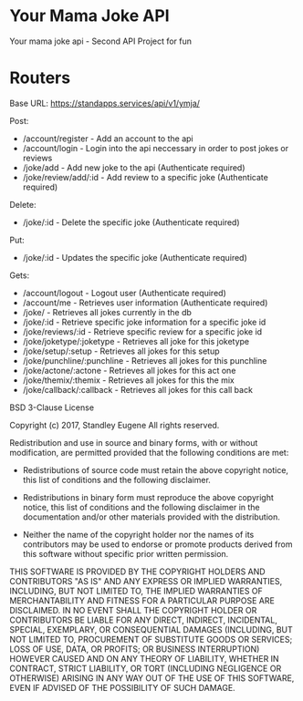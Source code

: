 # Your Mama Joke API 
Your mama joke api - Second API Project for fun

# Routers
Base URL: https://standapps.services/api/v1/ymja/ 

Post:
 - /account/register - Add an account to the api
 - /account/login - Login into the api neccessary in order to post jokes or reviews
 - /joke/add - Add new joke to the api (Authenticate required)
 - /joke/review/add/:id - Add review to a specific joke (Authenticate required)
 
Delete:
 - /joke/:id - Delete the specific joke (Authenticate required)

Put:
 - /joke/:id - Updates the specific joke (Authenticate required)
 
Gets:
 - /account/logout - Logout user (Authenticate required)
 - /account/me - Retrieves user information (Authenticate required)
 - /joke/ - Retrieves all jokes currently in the db
 - /joke/:id - Retrieve specific joke information for a specific joke id
 - /joke/reviews/:id - Retrieve specific review for a specific joke id
 - /joke/joketype/:joketype - Retrieves all joke for this joketype
 - /joke/setup/:setup - Retrieves all jokes for this setup
 - /joke/punchline/:punchline - Retrieves all jokes for this punchline
 - /joke/actone/:actone - Retrieves all jokes for this act one
 - /joke/themix/:themix - Retrieves all jokes for this the mix
 - /joke/callback/:callback - Retrieves all jokes for this call back

BSD 3-Clause License

Copyright (c) 2017, Standley Eugene
All rights reserved.

Redistribution and use in source and binary forms, with or without
modification, are permitted provided that the following conditions are met:

* Redistributions of source code must retain the above copyright notice, this
  list of conditions and the following disclaimer.

* Redistributions in binary form must reproduce the above copyright notice,
  this list of conditions and the following disclaimer in the documentation
  and/or other materials provided with the distribution.

* Neither the name of the copyright holder nor the names of its
  contributors may be used to endorse or promote products derived from
  this software without specific prior written permission.

THIS SOFTWARE IS PROVIDED BY THE COPYRIGHT HOLDERS AND CONTRIBUTORS "AS IS"
AND ANY EXPRESS OR IMPLIED WARRANTIES, INCLUDING, BUT NOT LIMITED TO, THE
IMPLIED WARRANTIES OF MERCHANTABILITY AND FITNESS FOR A PARTICULAR PURPOSE ARE
DISCLAIMED. IN NO EVENT SHALL THE COPYRIGHT HOLDER OR CONTRIBUTORS BE LIABLE
FOR ANY DIRECT, INDIRECT, INCIDENTAL, SPECIAL, EXEMPLARY, OR CONSEQUENTIAL
DAMAGES (INCLUDING, BUT NOT LIMITED TO, PROCUREMENT OF SUBSTITUTE GOODS OR
SERVICES; LOSS OF USE, DATA, OR PROFITS; OR BUSINESS INTERRUPTION) HOWEVER
CAUSED AND ON ANY THEORY OF LIABILITY, WHETHER IN CONTRACT, STRICT LIABILITY,
OR TORT (INCLUDING NEGLIGENCE OR OTHERWISE) ARISING IN ANY WAY OUT OF THE USE
OF THIS SOFTWARE, EVEN IF ADVISED OF THE POSSIBILITY OF SUCH DAMAGE.
